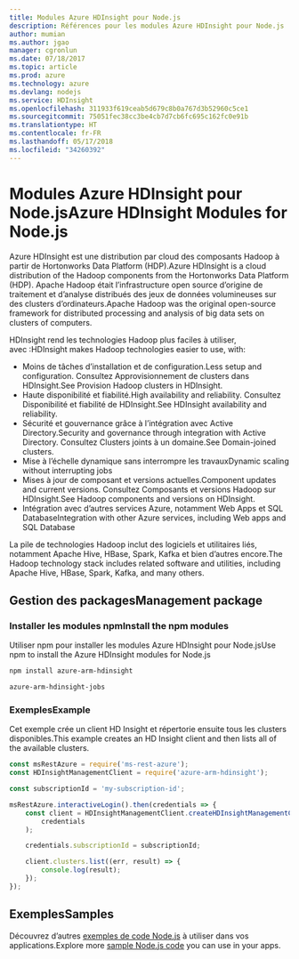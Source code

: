 ```yaml
---
title: Modules Azure HDInsight pour Node.js
description: Références pour les modules Azure HDInsight pour Node.js
author: mumian
ms.author: jgao
manager: cgronlun
ms.date: 07/18/2017
ms.topic: article
ms.prod: azure
ms.technology: azure
ms.devlang: nodejs
ms.service: HDInsight
ms.openlocfilehash: 311933f619ceab5d679c8b0a767d3b52960c5ce1
ms.sourcegitcommit: 75051fec38cc3be4cb7d7cb6fc695c162fc0e91b
ms.translationtype: HT
ms.contentlocale: fr-FR
ms.lasthandoff: 05/17/2018
ms.locfileid: "34260392"
---
```

# <a name="azure-hdinsight-modules-for-nodejs"></a><span data-ttu-id="e847c-103">Modules Azure HDInsight pour Node.js</span><span class="sxs-lookup"><span data-stu-id="e847c-103">Azure HDInsight Modules for Node.js</span></span>

<span data-ttu-id="e847c-104">Azure HDInsight est une distribution par cloud des composants Hadoop à partir de Hortonworks Data Platform (HDP).</span><span class="sxs-lookup"><span data-stu-id="e847c-104">Azure HDInsight is a cloud distribution of the Hadoop components from the Hortonworks Data Platform (HDP).</span></span> <span data-ttu-id="e847c-105">Apache Hadoop était l’infrastructure open source d’origine de traitement et d’analyse distribués des jeux de données volumineuses sur des clusters d’ordinateurs.</span><span class="sxs-lookup"><span data-stu-id="e847c-105">Apache Hadoop was the original open-source framework for distributed processing and analysis of big data sets on clusters of computers.</span></span>

<span data-ttu-id="e847c-106">HDInsight rend les technologies Hadoop plus faciles à utiliser, avec :</span><span class="sxs-lookup"><span data-stu-id="e847c-106">HDInsight makes Hadoop technologies easier to use, with:</span></span>
- <span data-ttu-id="e847c-107">Moins de tâches d’installation et de configuration.</span><span class="sxs-lookup"><span data-stu-id="e847c-107">Less setup and configuration.</span></span> <span data-ttu-id="e847c-108">Consultez Approvisionnement de clusters dans HDInsight.</span><span class="sxs-lookup"><span data-stu-id="e847c-108">See Provision Hadoop clusters in HDInsight.</span></span>
- <span data-ttu-id="e847c-109">Haute disponibilité et fiabilité.</span><span class="sxs-lookup"><span data-stu-id="e847c-109">High availability and reliability.</span></span> <span data-ttu-id="e847c-110">Consultez Disponibilité et fiabilité de HDInsight.</span><span class="sxs-lookup"><span data-stu-id="e847c-110">See HDInsight availability and reliability.</span></span>
- <span data-ttu-id="e847c-111">Sécurité et gouvernance grâce à l’intégration avec Active Directory.</span><span class="sxs-lookup"><span data-stu-id="e847c-111">Security and governance through integration with Active Directory.</span></span> <span data-ttu-id="e847c-112">Consultez Clusters joints à un domaine.</span><span class="sxs-lookup"><span data-stu-id="e847c-112">See Domain-joined clusters.</span></span>
- <span data-ttu-id="e847c-113">Mise à l’échelle dynamique sans interrompre les travaux</span><span class="sxs-lookup"><span data-stu-id="e847c-113">Dynamic scaling without interrupting jobs</span></span>
- <span data-ttu-id="e847c-114">Mises à jour de composant et versions actuelles.</span><span class="sxs-lookup"><span data-stu-id="e847c-114">Component updates and current versions.</span></span> <span data-ttu-id="e847c-115">Consultez Composants et versions Hadoop sur HDInsight.</span><span class="sxs-lookup"><span data-stu-id="e847c-115">See Hadoop components and versions on HDInsight.</span></span>
- <span data-ttu-id="e847c-116">Intégration avec d’autres services Azure, notamment Web Apps et SQL Database</span><span class="sxs-lookup"><span data-stu-id="e847c-116">Integration with other Azure services, including Web apps and SQL Database</span></span>

<span data-ttu-id="e847c-117">La pile de technologies Hadoop inclut des logiciels et utilitaires liés, notamment Apache Hive, HBase, Spark, Kafka et bien d’autres encore.</span><span class="sxs-lookup"><span data-stu-id="e847c-117">The Hadoop technology stack includes related software and utilities, including Apache Hive, HBase, Spark, Kafka, and many others.</span></span> 

## <a name="management-package"></a><span data-ttu-id="e847c-118">Gestion des packages</span><span class="sxs-lookup"><span data-stu-id="e847c-118">Management package</span></span>

### <a name="install-the-npm-modules"></a><span data-ttu-id="e847c-119">Installer les modules npm</span><span class="sxs-lookup"><span data-stu-id="e847c-119">Install the npm modules</span></span>

<span data-ttu-id="e847c-120">Utiliser npm pour installer les modules Azure HDInsight pour Node.js</span><span class="sxs-lookup"><span data-stu-id="e847c-120">Use npm to install the Azure HDInsight modules for Node.js</span></span>

```bash
npm install azure-arm-hdinsight
```

```bash
azure-arm-hdinsight-jobs
```

### <a name="example"></a><span data-ttu-id="e847c-121">Exemples</span><span class="sxs-lookup"><span data-stu-id="e847c-121">Example</span></span> 

<span data-ttu-id="e847c-122">Cet exemple crée un client HD Insight et répertorie ensuite tous les clusters disponibles.</span><span class="sxs-lookup"><span data-stu-id="e847c-122">This example creates an HD Insight client and then lists all of the available clusters.</span></span> 

```javascript
const msRestAzure = require('ms-rest-azure');
const HDInsightManagementClient = require('azure-arm-hdinsight');

const subscriptionId = 'my-subscription-id';

msRestAzure.interactiveLogin().then(credentials => {
    const client = HDInsightManagementClient.createHDInsightManagementClient(
        credentials
    );

    credentials.subscriptionId = subscriptionId;

    client.clusters.list((err, result) => {
        console.log(result);
    });
});
```

## <a name="samples"></a><span data-ttu-id="e847c-123">Exemples</span><span class="sxs-lookup"><span data-stu-id="e847c-123">Samples</span></span>

<span data-ttu-id="e847c-124">Découvrez d’autres [exemples de code Node.js](https://azure.microsoft.com/resources/samples/?platform=nodejs) à utiliser dans vos applications.</span><span class="sxs-lookup"><span data-stu-id="e847c-124">Explore more [sample Node.js code](https://azure.microsoft.com/resources/samples/?platform=nodejs) you can use in your apps.</span></span>
